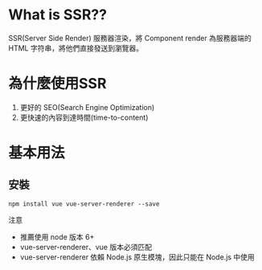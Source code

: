 # What is SSR??
SSR(Server Side Render) 服務器渲染，將 Component render 為服務器端的 HTML 字符串，將他們直接發送到瀏覽器。

# 為什麼使用SSR
1. 更好的 SEO(Search Engine Optimization) 
2. 更快速的內容到達時間(time-to-content)

# 基本用法

## 安裝
```
npm install vue vue-server-renderer --save
```

注意
- 推薦使用 node 版本 6+
- vue-server-renderer、vue 版本必須匹配
- vue-server-renderer 依賴 Node.js 原生模塊，因此只能在 Node.js 中使用


